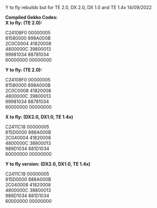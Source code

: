 Y to fly rebuilds but for TE 2.0, DX 2.0, DX 1.0 and TE 1.4x
14/09/2022

**Compiled Gekko Codes:**  
**X to fly: (TE 2.0):**

C24108F0 00000005  
81580000 898A000B  
2C0C0004 41820008  
4800000C 39800013  
99981034 88781034  
60000000 00000000  


**Y to fly: (TE 2.0):**

C24108F0 00000005  
81580000 898A000B  
2C0C0008 41820008  
4800000C 39800013  
99981034 88781034  
60000000 00000000  
       

**X to fly: (DX2.0, DX1.0, TE 1.4x)**

C2411C18 00000005  
815D0000 888A000B  
2C040004 41820008  
4800000C 38800013  
989D1034 881D1034  
60000000 00000000  


**Y to fly version: (DX2.0, DX1.0, TE 1.4x)**

C2411C18 00000005  
815D0000 888A000B  
2C040008 41820008  
4800000C 38800013  
989D1034 881D1034  
60000000 00000000  
